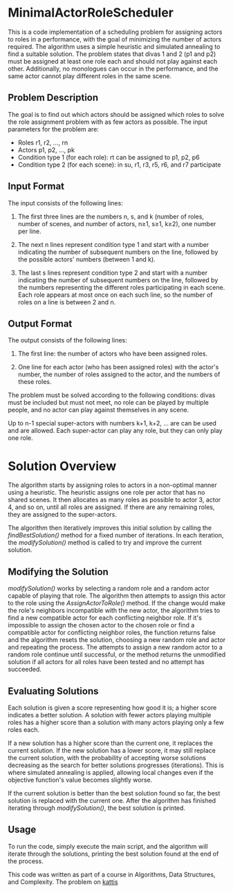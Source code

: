 # MinimalActorRoleScheduler

This is a code implementation of a scheduling problem for assigning actors to roles in a performance, with the goal of minimizing the number of actors required. The algorithm uses a simple heuristic and simulated annealing to find a suitable solution. The problem states that divas 1 and 2 (p1 and p2) must be assigned at least one role each and should not play against each other. Additionally, no monologues can occur in the performance, and the same actor cannot play different roles in the same scene.

## Problem Description

The goal is to find out which actors should be assigned which roles to solve the role assignment problem with as few actors as possible. The input parameters for the problem are:

* Roles r1, r2, ..., rn
* Actors p1, p2, ..., pk
* Condition type 1 (for each role): rt can be assigned to p1, p2, p6
* Condition type 2 (for each scene): in su, r1, r3, r5, r6, and r7 participate

## Input Format

The input consists of the following lines:

1. The first three lines are the numbers n, s, and k (number of roles, number of scenes, and number of actors, n≥1, s≥1, k≥2), one number per line.

2. The next n lines represent condition type 1 and start with a number indicating the number of subsequent numbers on the line, followed by the possible actors' numbers (between 1 and k).

3. The last s lines represent condition type 2 and start with a number indicating the number of subsequent numbers on the line, followed by the numbers representing the different roles participating in each scene. Each role appears at most once on each such line, so the number of roles on a line is between 2 and n.

## Output Format

The output consists of the following lines:

1. The first line: the number of actors who have been assigned roles.

2. One line for each actor (who has been assigned roles) with the actor's number, the number of roles assigned to the actor, and the numbers of these roles.


The problem must be solved according to the following conditions: divas must be included but must not meet, no role can be played by multiple people, and no actor can play against themselves in any scene.

Up to n-1 special super-actors with numbers k+1, k+2, ... are can be used and are allowed. Each super-actor can play any role, but they can only play one role.


# Solution Overview

The algorithm starts by assigning roles to actors in a non-optimal manner using a heuristic. The heuristic assigns one role per actor that has no shared scenes. It then allocates as many roles as possible to actor 3, actor 4, and so on, until all roles are assigned. If there are any remaining roles, they are assigned to the super-actors.

The algorithm then iteratively improves this initial solution by calling the *findBestSolution()* method for a fixed number of iterations. In each iteration, the *modifySolution()* method is called to try and improve the current solution.

## Modifying the Solution

*modifySolution()* works by selecting a random role and a random actor capable of playing that role. The algorithm then attempts to assign this actor to the role using the *AssignActorToRole()* method. If the change would make the role's neighbors incompatible with the new actor, the algorithm tries to find a new compatible actor for each conflicting neighbor role. If it's impossible to assign the chosen actor to the chosen role or find a compatible actor for conflicting neighbor roles, the function returns false and the algorithm resets the solution, choosing a new random role and actor and repeating the process. The attempts to assign a new random actor to a random role continue until successful, or the method returns the unmodified solution if all actors for all roles have been tested and no attempt has succeeded.

## Evaluating Solutions

Each solution is given a score representing how good it is; a higher score indicates a better solution. A solution with fewer actors playing multiple roles has a higher score than a solution with many actors playing only a few roles each.

If a new solution has a higher score than the current one, it replaces the current solution. If the new solution has a lower score, it may still replace the current solution, with the probability of accepting worse solutions decreasing as the search for better solutions progresses (iterations). This is where simulated annealing is applied, allowing local changes even if the objective function's value becomes slightly worse.

If the current solution is better than the best solution found so far, the best solution is replaced with the current one. After the algorithm has finished iterating through *modifySolution()*, the best solution is printed.

## Usage

To run the code, simply execute the main script, and the algorithm will iterate through the solutions, printing the best solution found at the end of the process.


This code was written as part of a course in Algorithms, Data Structures, and Complexity. The problem on [kattis](https://kth.kattis.com/problems/kth.adk.castingheuristic)
